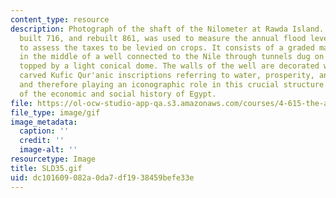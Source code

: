 ```yaml
---
content_type: resource
description: Photograph of the shaft of the Nilometer at Rawda Island. A water intake
  built 716, and rebuilt 861, was used to measure the annual flood level in order
  to assess the taxes to be levied on crops. It consists of a graded marble column
  in the middle of a well connected to the Nile through tunnels dug on three levels
  topped by a light conical dome. The walls of the well are decorated with beautifully
  carved Kufic Qur'anic inscriptions referring to water, prosperity, and vegetation,
  and therefore playing an iconographic role in this crucial structure for the understanding
  of the economic and social history of Egypt.
file: https://ol-ocw-studio-app-qa.s3.amazonaws.com/courses/4-615-the-architecture-of-cairo-spring-2002/dc101609082a0da7df1938459befe33e_SLD35.gif
file_type: image/gif
image_metadata:
  caption: ''
  credit: ''
  image-alt: ''
resourcetype: Image
title: SLD35.gif
uid: dc101609-082a-0da7-df19-38459befe33e
---
```

